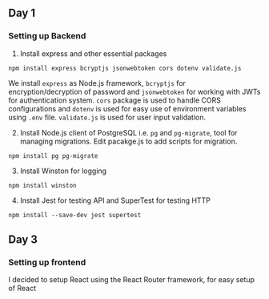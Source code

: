 ## Day 1
### Setting up Backend
1. Install express and other essential packages

```
npm install express bcryptjs jsonwebtoken cors dotenv validate.js
```

We install `express` as Node.js framework, `bcryptjs` for encryption/decryption of password and `jsonwebtoken` for working with JWTs for authentication system. `cors` package is used to handle CORS configurations and `dotenv` is used for easy use of environment variables using `.env` file. `validate.js` is used for user input validation.

2. Install Node.js client of PostgreSQL i.e. `pg` and `pg-migrate`, tool for managing migrations. Edit pacakge.js to add scripts for migration.
```
npm install pg pg-migrate
```

3. Install Winston for logging
```
npm install winston
```

4. Install Jest for testing API and SuperTest for testing HTTP
```
npm install --save-dev jest supertest
```

## Day 3
### Setting up frontend
I decided to setup React using the React Router framework, for easy setup of React